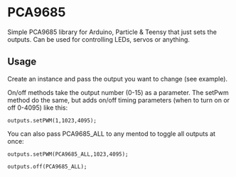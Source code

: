 # PCA9685
Simple PCA9685 library for Arduino, Particle &amp; Teensy that just sets the outputs. Can be used for controlling LEDs, servos or anything.

## Usage
Create an instance and pass the output you want to change (see example).

On/off methods take the output number (0-15) as a parameter. The setPwm method do the same, but adds on/off timing parameters (when to turn on or off 0-4095) like this:

`outputs.setPWM(1,1023,4095);`

You can also pass PCA9685_ALL to any mentod to toggle all outputs at once:

`outputs.setPWM(PCA9685_ALL,1023,4095);`

`outputs.off(PCA9685_ALL);`


